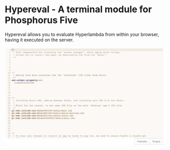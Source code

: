 
# Hypereval - A terminal module for Phosphorus Five

Hypereval allows you to evaluate Hyperlambda from within your browser, having it executed
on the server.

![alt screenshot](media/screenshot-1.png)
